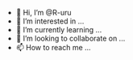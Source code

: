 - 👋 Hi, I’m @R-uru
- 👀 I’m interested in ...
- 🌱 I’m currently learning ...
- 💞️ I’m looking to collaborate on ...
- 📫 How to reach me ...

<!---
R-uru/R-uru is a ✨ special ✨ repository because its `README.md` (this file) appears on your GitHub profile.
You can click the Preview link to take a look at your changes.
--->
